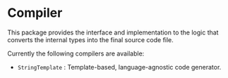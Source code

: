 # Compiler

This package provides the interface and implementation to the logic
that converts the internal types into the final source code file.

Currently the following compilers are available:

* `StringTemplate` : Template-based, language-agnostic code generator.